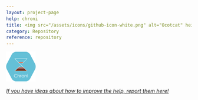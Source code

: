 ```yaml
---
layout: project-page
help: chroni
title: <img src="/assets/icons/github-icon-white.png" alt="Ocotcat" height="30" width="30"> Chroni Repository
category: Repository
reference: repository
---
```



<a href="https://github.com/CIRDLES/CHRONI" target="_blank">
<img src="https://raw.githubusercontent.com/CIRDLES/DRAKE/master/logos/CHRONI/chroniLogoNew.png" alt="link to CHRONI repository" height="80" width="80">
</a>

[*If you have ideas about how to improve the help, report them here!*](https://github.com/CIRDLES/CHRONI/issues/new)
